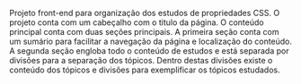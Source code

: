 Projeto front-end para organização dos estudos de propriedades CSS. O projeto conta com um cabeçalho com o titulo da página. O conteúdo principal conta com duas seções principais. A primeira seção conta com um sumário para facilitar a navegação da página e localização do conteúdo. A segunda seção engloba todo o conteúdo de estudos e está separada por divisões para a separação dos tópicos. Dentro destas divisões existe o conteúdo dos tópicos e divisões para exemplificar os tópicos estudados. 